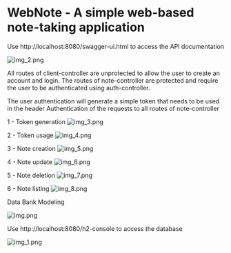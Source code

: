 # WebNote - A simple web-based note-taking application

Use http://localhost:8080/swagger-ui.html to access the API documentation

![img_2.png](img_2.png)

All routes of client-controller are unprotected to allow the user to create an account and login. The routes of 
note-controller are protected and require the user to be authenticated using auth-controller.

The user authentication will generate a simple token that needs to be used in the header Authentication of the requests 
to all routes of note-controller

1 - Token generation
![img_3.png](img_3.png)

2 - Token usage
![img_4.png](img_4.png)

3 - Note creation
![img_5.png](img_5.png)

4 - Note update
![img_6.png](img_6.png)

5 - Note deletion
![img_7.png](img_7.png)

6 - Note listing
![img_8.png](img_8.png)

Data Bank Modeling

![img.png](img.png)


Use http://localhost:8080/h2-console to access the database

![img_1.png](img_1.png)
